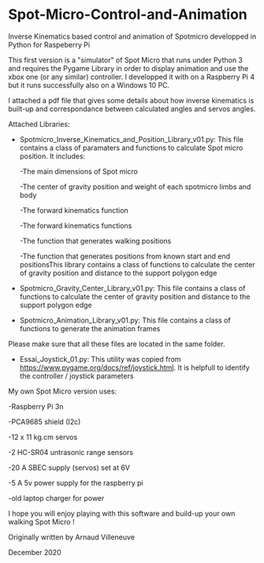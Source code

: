 # Spot-Micro-Control-and-Animation
Inverse Kinematics based control and animation of Spotmicro developped in Python for Raspeberry Pi

This first version is a "simulator" of Spot Micro that runs under Python 3 and requires the Pygame Library in order to display animation and use the xbox one (or any similar) controller. I developped it with on a Raspberry Pi 4 but it runs successfully also on a Windows 10 PC.

I attached a pdf file that gives some details about how inverse kinematics is built-up and correspondance between calculated angles and servos angles.

Attached Libraries:

* Spotmicro_Inverse_Kinematics_and_Position_Library_v01.py: This file contains a class of paramaters and functions to calculate Spot micro position. It includes:
  
   -The main dimensions of Spot micro
   
   -The center of gravity position and weight of each spotmicro limbs and body
   
   -The forward kinematics function
   
   -The forward kinematics functions
   
   -The function that generates walking positions
   
   -The function that generates positions from known start and end positionsThis library contains a class of functions to calculate the center of gravity position
    and distance to the support polygon edge


* Spotmicro_Gravity_Center_Library_v01.py: This file contains a class of functions to calculate the center of gravity position and distance to the support polygon edge


* Spotmicro_Animation_Library_v01.py:
  This file contains a class of functions to generate the animation frames

Please make sure that all these files are located in the same folder.

* Essai_Joystick_01.py: This utility was copied from https://www.pygame.org/docs/ref/joystick.html. It is helpfull to identify the controller / joystick parameters


My own Spot Micro version uses:

-Raspberry Pi 3n

-PCA9685 shield (I2c) 

-12 x 11 kg.cm servos

-2 HC-SR04 untrasonic range sensors

-20 A SBEC supply (servos) set at 6V

-5 A 5v power supply for the raspberry pi

-old laptop charger for power

I hope you will enjoy playing with this software and build-up your own walking Spot Micro ! 

Originally written by 
Arnaud Villeneuve

December 2020




